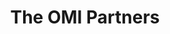 ---
widget: people
widget_id: people
headless: false
title: The OMI Partners
content:
  user_groups:
    - "Principal Investigators"
design:
  show_interests: false
  show_role: true
  show_social: true
  show_organizations: true
---
